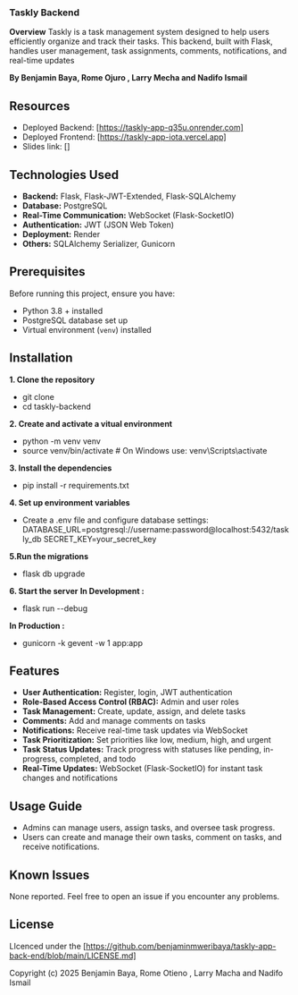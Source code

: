 ### Taskly Backend
 **Overview**
Taskly is a task management system designed to help users efficiently organize and track their tasks. This backend, built with Flask, handles user management, task assignments, comments, notifications, and real-time updates

**By Benjamin Baya, Rome Ojuro , Larry Mecha and Nadifo Ismail**

## Resources
- Deployed Backend: [https://taskly-app-q35u.onrender.com]
- Deployed Frontend: [https://taskly-app-iota.vercel.app]
- Slides link: []

## Technologies Used
- **Backend:** Flask, Flask-JWT-Extended, Flask-SQLAlchemy  
- **Database:** PostgreSQL  
- **Real-Time Communication:** WebSocket (Flask-SocketIO)  
- **Authentication:** JWT (JSON Web Token)  
- **Deployment:** Render  
- **Others:** SQLAlchemy Serializer, Gunicorn  

## Prerequisites
Before running this project, ensure you have:  
- Python 3.8 + installed  
- PostgreSQL database set up  
- Virtual environment (`venv`) installed  

## Installation
 **1. Clone the repository**
- git clone <repository-url>
- cd taskly-backend

**2. Create and activate a vitual environment**
- python -m venv venv
- source venv/bin/activate  # On Windows use: venv\Scripts\activate


**3. Install the dependencies**
- pip install -r requirements.txt

**4. Set up environment variables**
- Create a .env file and configure database settings:
    DATABASE_URL=postgresql://username:password@localhost:5432/taskly_db
    SECRET_KEY=your_secret_key

**5.Run the migrations**
- flask db upgrade

**6. Start the server**
**In Development :**
- flask run --debug

**In Production :**
- gunicorn -k gevent -w 1 app:app

## Features
- **User Authentication:** Register, login, JWT authentication  
- **Role-Based Access Control (RBAC):** Admin and user roles  
- **Task Management:** Create, update, assign, and delete tasks  
- **Comments:** Add and manage comments on tasks  
- **Notifications:** Receive real-time task updates via WebSocket  
- **Task Prioritization:** Set priorities like low, medium, high, and urgent  
- **Task Status Updates:** Track progress with statuses like pending, in-progress, completed, and todo  
- **Real-Time Updates:** WebSocket (Flask-SocketIO) for instant task changes and notifications  

## Usage Guide
- Admins can manage users, assign tasks, and oversee task progress.
- Users can create and manage their own tasks, comment on tasks, and receive notifications.

## Known Issues
None reported. Feel free to open an issue if you encounter any problems.

## License
LIcenced under the [https://github.com/benjaminmweribaya/taskly-app-back-end/blob/main/LICENSE.md]

Copyright (c) 2025 Benjamin Baya, Rome Otieno , Larry Macha and Nadifo Ismail